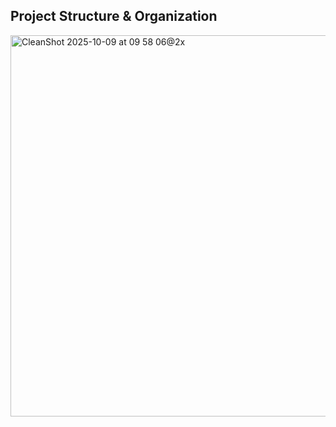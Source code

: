 ## Project Structure & Organization

<img width="1300" height="610" alt="CleanShot 2025-10-09 at 09 58 06@2x" src="https://github.com/user-attachments/assets/b885c302-9549-43b0-914f-65f7738b810c" />
